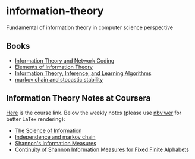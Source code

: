 # information-theory

Fundamental of information theory in computer science perspective

## Books

- [Information Theory and Network Coding](books/Information%20Theory%20and%20Network%20Coding.pdf)
- [Elements of Information Theory](books/Elements%20of%20Information%20Theory.pdf)
- [Information Theory, Inference, and Learning Algorithms](books/Information%20Theory,%20Inference,%20and%20Learning%20Algorithms)
- [markov chain and stocastic stability](books/markov%20chain%20and%20stocastic%20stability.pdf)

## Information Theory Notes at Coursera

[Here](https://www.coursera.org/learn/information-theory/) is the course link. Below the weekly notes (please use [nbviwer](http://nbviewer.jupyter.org/) for better LaTex rendering):

- [The Science of Information](coursera/notes/Information%20Measures%20-%20Part%201/The%20Science%20of%20Information.ipynb)
- [Independence and markov chain](coursera/notes/Information%20Measures%20-%20Part%201/independence%20and%20markov%20chain.ipynb)
- [Shannon's Information Measures](coursera/notes/Information%20Measures%20-%20Part%201/shannon%20information%20measures.ipynb)
- [Continuity of Shannon Information Measures for Fixed Finite Alphabets](coursera/notes/Information%20Measures%20-%20Part%201/continuity%20of%20shannon%20information%20measures%20for%20fixed%20finite%20alphabets.ipynb)